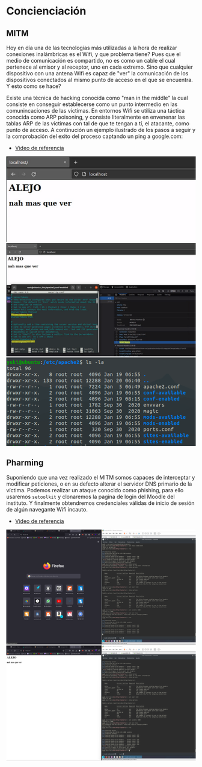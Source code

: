 # Concienciación

## MITM

Hoy en día una de las tecnologías más utilizadas a la hora de realizar conexiones inalámbricas es el Wifi, y que problema tiene? Pues que el medio de comunicación es compartido, no es como un cable el cual pertenece al emisor y al receptor, uno en cada extremo. Sino que cualquier dispositivo con una antena Wifi es capaz de "ver" la comunicación de los dispositivos conectados al mismo punto de acceso en el que se encuentra. Y esto como se hace?

Existe una técnica de hacking conocida como "man in the middle" la cual consiste en conseguir establecerse como un punto intermedio en las comunincaciones de las victimas. En entornos Wifi se utiliza una táctica conocida como ARP poisoning, y consiste literalmente en envenenar las tablas ARP de las víctimas con tal de que te tengan a tí, el atacante, como punto de acceso. A continución un ejemplo ilustrado de los pasos a seguir y la comprobación del exito del proceso captando un ping a google.com:

+ [Video de referencia](https://www.youtube.com/watch?v=CW0Mf9qGBOc)

![2](img/2.png)
![3](img/3.png)
![1](img/1.png)

## Pharming

Suponiendo que una vez realizado el MITM somos capaces de interceptar y modificar peticiones, o en su defecto alterar el servidor DNS primario de la víctima. Podemos realizar un ataque conocido como phishing, para ello usaremos `setoolkit` y clonaremos la pagina de login del Moodle del instituto. Y finalmente obtendremos credenciales válidas de inicio de sesión de algún navegante Wifi incauto.

+ [Video de referencia](https://www.youtube.com/watch?v=rg_RTD8RU-s)

![5](img/5.png)
![6](img/6.png)
